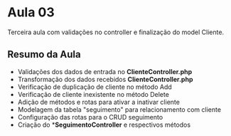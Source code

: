 # Aula 03

Terceira aula com validações no controller e finalização do model Cliente.

## Resumo da Aula
- Validações dos dados de entrada no **ClienteController.php**
- Transformação dos dados recebidos **ClienteController.php**
- Verificação de duplicação de cliente no método Add
- Verificação de cliente inexistente no método Delete
- Adição de métodos e rotas para ativar a inativar cliente
- Modelagem da tabela "seguimento" para relacionamento com cliente
- Configuração das rotas para o CRUD seguimento
- Criação do ***SeguimentoController** e respectivos métodos 
